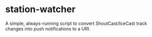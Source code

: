 # station-watcher
A simple, always-running script to convert ShoutCast/IceCast track changes into push notifications to a URI.
